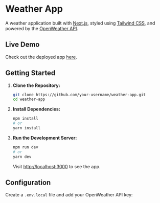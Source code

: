 # Weather App

A weather application built with [Next.js](https://nextjs.org/), styled using [Tailwind CSS](https://tailwindcss.com/), and powered by the [OpenWeather API](https://openweathermap.org/api).

## Live Demo

Check out the deployed app [here](https://weather-6ttnn1crj-smbhathiyas-projects.vercel.app/).

## Getting Started

1. **Clone the Repository:**
    ```bash
    git clone https://github.com/your-username/weather-app.git
    cd weather-app
    ```

2. **Install Dependencies:**
    ```bash
    npm install
    # or
    yarn install
    ```

3. **Run the Development Server:**
    ```bash
    npm run dev
    # or
    yarn dev
    ```
   Visit [http://localhost:3000](http://localhost:3000) to see the app.

## Configuration

Create a `.env.local` file and add your OpenWeather API key:
